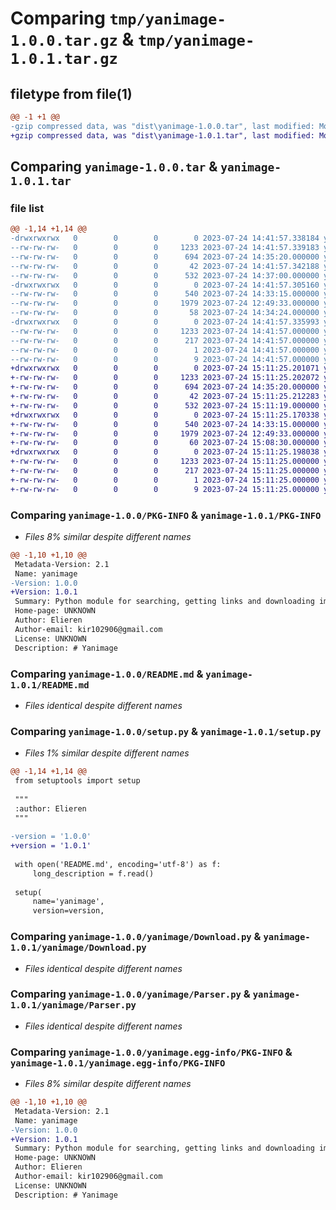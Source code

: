 # Comparing `tmp/yanimage-1.0.0.tar.gz` & `tmp/yanimage-1.0.1.tar.gz`

## filetype from file(1)

```diff
@@ -1 +1 @@
-gzip compressed data, was "dist\yanimage-1.0.0.tar", last modified: Mon Jul 24 14:41:57 2023, max compression
+gzip compressed data, was "dist\yanimage-1.0.1.tar", last modified: Mon Jul 24 15:11:25 2023, max compression
```

## Comparing `yanimage-1.0.0.tar` & `yanimage-1.0.1.tar`

### file list

```diff
@@ -1,14 +1,14 @@
-drwxrwxrwx   0        0        0        0 2023-07-24 14:41:57.338184 yanimage-1.0.0/
--rw-rw-rw-   0        0        0     1233 2023-07-24 14:41:57.339183 yanimage-1.0.0/PKG-INFO
--rw-rw-rw-   0        0        0      694 2023-07-24 14:35:20.000000 yanimage-1.0.0/README.md
--rw-rw-rw-   0        0        0       42 2023-07-24 14:41:57.342188 yanimage-1.0.0/setup.cfg
--rw-rw-rw-   0        0        0      532 2023-07-24 14:37:00.000000 yanimage-1.0.0/setup.py
-drwxrwxrwx   0        0        0        0 2023-07-24 14:41:57.305160 yanimage-1.0.0/yanimage/
--rw-rw-rw-   0        0        0      540 2023-07-24 14:33:15.000000 yanimage-1.0.0/yanimage/Download.py
--rw-rw-rw-   0        0        0     1979 2023-07-24 12:49:33.000000 yanimage-1.0.0/yanimage/Parser.py
--rw-rw-rw-   0        0        0       58 2023-07-24 14:34:24.000000 yanimage-1.0.0/yanimage/__init__.py
-drwxrwxrwx   0        0        0        0 2023-07-24 14:41:57.335993 yanimage-1.0.0/yanimage.egg-info/
--rw-rw-rw-   0        0        0     1233 2023-07-24 14:41:57.000000 yanimage-1.0.0/yanimage.egg-info/PKG-INFO
--rw-rw-rw-   0        0        0      217 2023-07-24 14:41:57.000000 yanimage-1.0.0/yanimage.egg-info/SOURCES.txt
--rw-rw-rw-   0        0        0        1 2023-07-24 14:41:57.000000 yanimage-1.0.0/yanimage.egg-info/dependency_links.txt
--rw-rw-rw-   0        0        0        9 2023-07-24 14:41:57.000000 yanimage-1.0.0/yanimage.egg-info/top_level.txt
+drwxrwxrwx   0        0        0        0 2023-07-24 15:11:25.201071 yanimage-1.0.1/
+-rw-rw-rw-   0        0        0     1233 2023-07-24 15:11:25.202072 yanimage-1.0.1/PKG-INFO
+-rw-rw-rw-   0        0        0      694 2023-07-24 14:35:20.000000 yanimage-1.0.1/README.md
+-rw-rw-rw-   0        0        0       42 2023-07-24 15:11:25.212283 yanimage-1.0.1/setup.cfg
+-rw-rw-rw-   0        0        0      532 2023-07-24 15:11:19.000000 yanimage-1.0.1/setup.py
+drwxrwxrwx   0        0        0        0 2023-07-24 15:11:25.170338 yanimage-1.0.1/yanimage/
+-rw-rw-rw-   0        0        0      540 2023-07-24 14:33:15.000000 yanimage-1.0.1/yanimage/Download.py
+-rw-rw-rw-   0        0        0     1979 2023-07-24 12:49:33.000000 yanimage-1.0.1/yanimage/Parser.py
+-rw-rw-rw-   0        0        0       60 2023-07-24 15:08:30.000000 yanimage-1.0.1/yanimage/__init__.py
+drwxrwxrwx   0        0        0        0 2023-07-24 15:11:25.198038 yanimage-1.0.1/yanimage.egg-info/
+-rw-rw-rw-   0        0        0     1233 2023-07-24 15:11:25.000000 yanimage-1.0.1/yanimage.egg-info/PKG-INFO
+-rw-rw-rw-   0        0        0      217 2023-07-24 15:11:25.000000 yanimage-1.0.1/yanimage.egg-info/SOURCES.txt
+-rw-rw-rw-   0        0        0        1 2023-07-24 15:11:25.000000 yanimage-1.0.1/yanimage.egg-info/dependency_links.txt
+-rw-rw-rw-   0        0        0        9 2023-07-24 15:11:25.000000 yanimage-1.0.1/yanimage.egg-info/top_level.txt
```

### Comparing `yanimage-1.0.0/PKG-INFO` & `yanimage-1.0.1/PKG-INFO`

 * *Files 8% similar despite different names*

```diff
@@ -1,10 +1,10 @@
 Metadata-Version: 2.1
 Name: yanimage
-Version: 1.0.0
+Version: 1.0.1
 Summary: Python module for searching, getting links and downloading images from Yandex images
 Home-page: UNKNOWN
 Author: Elieren
 Author-email: kir102906@gmail.com
 License: UNKNOWN
 Description: # Yanimage
```

### Comparing `yanimage-1.0.0/README.md` & `yanimage-1.0.1/README.md`

 * *Files identical despite different names*

### Comparing `yanimage-1.0.0/setup.py` & `yanimage-1.0.1/setup.py`

 * *Files 1% similar despite different names*

```diff
@@ -1,14 +1,14 @@
 from setuptools import setup
 
 """
 :author: Elieren
 """
 
-version = '1.0.0'
+version = '1.0.1'
 
 with open('README.md', encoding='utf-8') as f:
     long_description = f.read()
 
 setup(
     name='yanimage',
     version=version,
```

### Comparing `yanimage-1.0.0/yanimage/Download.py` & `yanimage-1.0.1/yanimage/Download.py`

 * *Files identical despite different names*

### Comparing `yanimage-1.0.0/yanimage/Parser.py` & `yanimage-1.0.1/yanimage/Parser.py`

 * *Files identical despite different names*

### Comparing `yanimage-1.0.0/yanimage.egg-info/PKG-INFO` & `yanimage-1.0.1/yanimage.egg-info/PKG-INFO`

 * *Files 8% similar despite different names*

```diff
@@ -1,10 +1,10 @@
 Metadata-Version: 2.1
 Name: yanimage
-Version: 1.0.0
+Version: 1.0.1
 Summary: Python module for searching, getting links and downloading images from Yandex images
 Home-page: UNKNOWN
 Author: Elieren
 Author-email: kir102906@gmail.com
 License: UNKNOWN
 Description: # Yanimage
```

